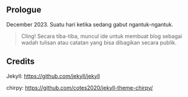 ## Prologue
December 2023. Suatu hari ketika sedang gabut ngantuk-ngantuk.
> Cling! Secara tiba-tiba, muncul ide untuk membuat blog sebagai wadah tulisan atau catatan yang bisa dibagikan secara publik.

## Credits
Jekyll: https://github.com/jekyll/jekyll

chirpy: https://github.com/cotes2020/jekyll-theme-chirpy/
